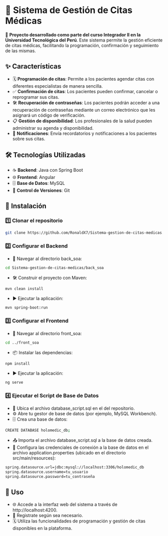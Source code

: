 # 🏥 Sistema de Gestión de Citas Médicas

📌 **Proyecto desarrollado como parte del curso Integrador II en la Universidad Tecnológica del Perú**. Este sistema permite la gestión eficiente de citas médicas, facilitando la programación, confirmación y seguimiento de las mismas.

## ✨ Características

- 🗓️ **Programación de citas**: Permite a los pacientes agendar citas con diferentes especialistas de manera sencilla.
- ✅ **Confirmación de citas**: Los pacientes pueden confirmar, cancelar o reprogramar sus citas.
- 🛠️ **Recuperación de contraseñas**: Los pacientes podrán acceder a una recuperación de contraseñas mediante un correo electrónico que les asignará un código de verificación.
- 📋 **Gestión de disponibilidad**: Los profesionales de la salud pueden administrar su agenda y disponibilidad.
- 🔔 **Notificaciones**: Envía recordatorios y notificaciones a los pacientes sobre sus citas.

## 🛠️ Tecnologías Utilizadas

- ☕ **Backend**: Java con Spring Boot  
- 🌐 **Frontend**: Angular  
- 🗄️ **Base de Datos**: MySQL  
- 🧰 **Control de Versiones**: Git  

## 🚀 Instalación

### 1️⃣ Clonar el repositorio
```bash
git clone https://github.com/RonaldX7/Sistema-gestion-de-citas-medicas.git
```
### 2️⃣ Configurar el Backend
- 📂 Navegar al directorio back_soa:
```bash
cd Sistema-gestion-de-citas-medicas/back_soa
```
- 🛠️ Construir el proyecto con Maven:
```bash
mvn clean install
```
- ▶️ Ejecutar la aplicación:
```bash
mvn spring-boot:run
```
### 3️⃣ Configurar el Frontend
- 📂 Navegar al directorio front_soa:
```bash
cd ../front_soa
```
- 📦 Instalar las dependencias:
```bash
npm install
```
- ▶️ Ejecutar la aplicación:
```bash
ng serve
```
### 4️⃣ Ejecutar el Script de Base de Datos
- 📄 Ubica el archivo database_script.sql en el del repositorio.
- ⚙️ Abre tu gestor de base de datos (por ejemplo, MySQL Workbench).
- 🗄️ Crea una base de datos:
```bash
CREATE DATABASE holomedic_db;
```
- 📤 Importa el archivo database_script.sql a la base de datos creada.
- 🔗 Configura las credenciales de conexión a la base de datos en el archivo application.properties (ubicado en el directorio src/main/resources):
```bash
spring.datasource.url=jdbc:mysql://localhost:3306/holomedic_db
spring.datasource.username=tu_usuario
spring.datasource.password=tu_contraseña
```
## 🌟 Uso
- 🌐 Accede a la interfaz web del sistema a través de http://localhost:4200.
- 👤 Registrate según sea necesario.
- 🗓️ Utiliza las funcionalidades de programación y gestión de citas disponibles en la plataforma.


